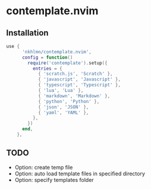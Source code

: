 # contemplate.nvim

## Installation

```lua 
use {
      'nkhlmn/contemplate.nvim',
      config = function()
        require('contemplate').setup({
          entries = {
            { 'scratch.js', 'Scratch' },
            { 'javascript', 'Javascript' },
            { 'typescript', 'Typescript' },
            { 'lua', 'Lua' },
            { 'markdown', 'Markdown' },
            { 'python', 'Python' },
            { 'json', 'JSON' },
            { 'yaml', 'YAML' },
          },
        })
      end,
    },

```

## TODO
- Option: create temp file
- Option: auto load template files in specified directory
- Option: specify templates folder
